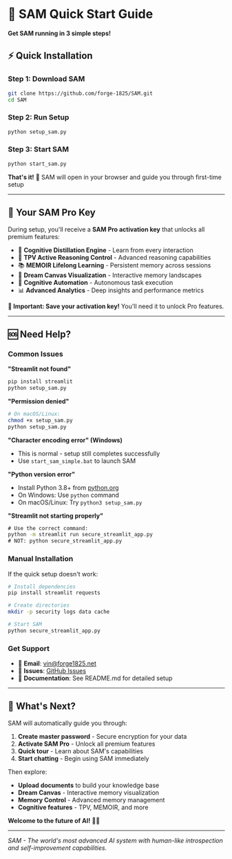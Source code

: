 # 🚀 SAM Quick Start Guide

**Get SAM running in 3 simple steps!**

## ⚡ Quick Installation

### Step 1: Download SAM
```bash
git clone https://github.com/forge-1825/SAM.git
cd SAM
```

### Step 2: Run Setup
```bash
python setup_sam.py
```

### Step 3: Start SAM
```bash
python start_sam.py
```

**That's it!** 🎉 SAM will open in your browser and guide you through first-time setup

---

## 🔑 Your SAM Pro Key

During setup, you'll receive a **SAM Pro activation key** that unlocks all premium features:

- 🧠 **Cognitive Distillation Engine** - Learn from every interaction
- 🧠 **TPV Active Reasoning Control** - Advanced reasoning capabilities  
- 📚 **MEMOIR Lifelong Learning** - Persistent memory across sessions
- 🎨 **Dream Canvas Visualization** - Interactive memory landscapes
- 🤖 **Cognitive Automation** - Autonomous task execution
- 📊 **Advanced Analytics** - Deep insights and performance metrics

**💾 Important: Save your activation key!** You'll need it to unlock Pro features.

---

## 🆘 Need Help?

### Common Issues

**"Streamlit not found"**
```bash
pip install streamlit
python setup_sam.py
```

**"Permission denied"**
```bash
# On macOS/Linux:
chmod +x setup_sam.py
python setup_sam.py
```

**"Character encoding error" (Windows)**
- This is normal - setup still completes successfully
- Use `start_sam_simple.bat` to launch SAM

**"Python version error"**
- Install Python 3.8+ from [python.org](https://python.org)
- On Windows: Use `python` command
- On macOS/Linux: Try `python3 setup_sam.py`

**"Streamlit not starting properly"**
```cmd
# Use the correct command:
python -m streamlit run secure_streamlit_app.py
# NOT: python secure_streamlit_app.py
```

### Manual Installation

If the quick setup doesn't work:

```bash
# Install dependencies
pip install streamlit requests

# Create directories
mkdir -p security logs data cache

# Start SAM
python secure_streamlit_app.py
```

### Get Support

- 📧 **Email**: vin@forge1825.net
- 🐛 **Issues**: [GitHub Issues](https://github.com/forge-1825/SAM/issues)
- 📖 **Documentation**: See README.md for detailed setup

---

## 🌟 What's Next?

SAM will automatically guide you through:

1. **Create master password** - Secure encryption for your data
2. **Activate SAM Pro** - Unlock all premium features
3. **Quick tour** - Learn about SAM's capabilities
4. **Start chatting** - Begin using SAM immediately

Then explore:
- **Upload documents** to build your knowledge base
- **Dream Canvas** - Interactive memory visualization
- **Memory Control** - Advanced memory management
- **Cognitive features** - TPV, MEMOIR, and more

**Welcome to the future of AI!** 🚀🧠

---

*SAM - The world's most advanced AI system with human-like introspection and self-improvement capabilities.*
